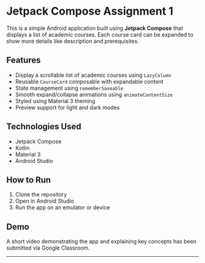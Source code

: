# Jetpack Compose Assignment 1

This is a simple Android application built using **Jetpack Compose** that displays a list of academic courses. Each course card can be expanded to show more details like description and prerequisites.

## Features

- Display a scrollable list of academic courses using `LazyColumn`
- Reusable `CourseCard` composable with expandable content
- State management using `rememberSaveable`
- Smooth expand/collapse animations using `animateContentSize`
- Styled using Material 3 theming
- Preview support for light and dark modes

## Technologies Used

- Jetpack Compose
- Kotlin
- Material 3
- Android Studio



## How to Run

1. Clone the repository
2. Open in Android Studio
3. Run the app on an emulator or device

## Demo

A short video demonstrating the app and explaining key concepts has been submitted via Google Classroom.

---


